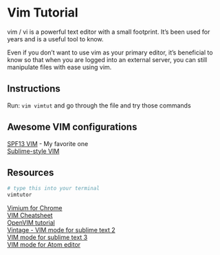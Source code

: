 # Vim Tutorial
vim / vi is a powerful text editor with a small footprint. It’s been used for years
and is a useful tool to know.  

Even if you don’t want to use vim as your primary editor, it’s beneficial to know so that when you are logged into an external server, you can still manipulate files with ease using vim.  

## Instructions
Run: `vim vimtut` and go through the file and try those commands

## Awesome VIM configurations
[SPF13 VIM](http://vim.spf13.com/) - My favorite one  
[Sublime-style VIM](https://github.com/grigio/vim-sublime)  

## Resources

```sh
# type this into your terminal
vimtutor
```

[Vimium for Chrome](http://vimium.github.io/)  
[VIM Cheatsheet](http://www.fprintf.net/vimCheatSheet.html)  
[OpenVIM tutorial](http://www.openvim.com/tutorial.html)  
[Vintage - VIM mode for sublime text 2](https://www.sublimetext.com/docs/2/vintage.html)  
[VIM mode for sublime text 3](http://guillermooo.bitbucket.org/Vintageous/)  
[VIM mode for Atom editor](https://github.com/atom/vim-mode)  

